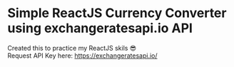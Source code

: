 # Simple ReactJS Currency Converter using exchangeratesapi.io API
Created this to practice my ReactJS skils 😎 <br />
Request API Key here: https://exchangeratesapi.io/
